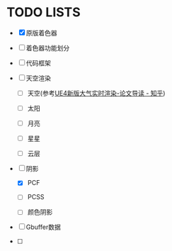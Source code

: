 # TODO LISTS

- [x] 原版着色器

- [ ] 着色器功能划分

- [ ] 代码框架

- [ ] 天空渲染
  
  - [ ] 天空(参考[UE4新版大气实时渲染-论文导读 - 知乎](https://zhuanlan.zhihu.com/p/150963038))
  
  - [ ] 太阳
  
  - [ ] 月亮
  
  - [ ] 星星
  
  - [ ] 云层

- [ ] 阴影
  
  - [x] PCF
  
  - [ ] PCSS
  
  - [ ] 颜色阴影

- [ ] Gbuffer数据

- [ ] 
